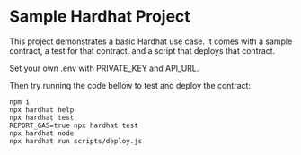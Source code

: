 # Sample Hardhat Project

This project demonstrates a basic Hardhat use case. It comes with a sample contract, a test for that contract, and a script that deploys that contract.

Set your own .env with PRIVATE_KEY and API_URL.

Then try running the code bellow to test and deploy the contract:

```shell
npm i
npx hardhat help
npx hardhat test
REPORT_GAS=true npx hardhat test
npx hardhat node
npx hardhat run scripts/deploy.js
```
